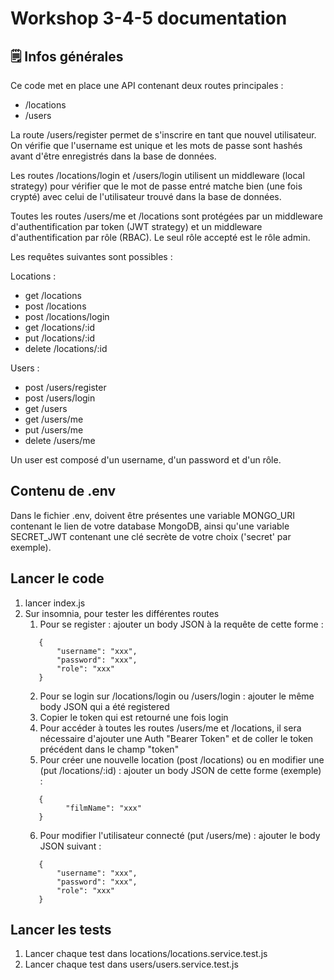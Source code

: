 # Workshop 3-4-5 documentation

## 🗒 Infos générales

Ce code met en place une API contenant deux routes principales : 
- /locations
- /users

La route /users/register permet de s'inscrire en tant que nouvel utilisateur. On vérifie que l'username est unique et les mots de passe sont hashés avant d'être enregistrés dans la base de données.

Les routes /locations/login et /users/login utilisent un middleware (local strategy) pour vérifier que le mot de passe entré matche bien (une fois crypté) avec celui de l'utilisateur trouvé dans la base de données.

Toutes les routes /users/me et /locations sont protégées par un middleware d'authentification par token (JWT strategy) et un middleware d'authentification par rôle (RBAC). Le seul rôle accepté est le rôle admin.

Les requêtes suivantes sont possibles : 

Locations :
- get /locations
- post /locations
- post /locations/login
- get /locations/:id
- put /locations/:id
- delete /locations/:id

Users : 
- post /users/register
- post /users/login
- get /users
- get /users/me
- put /users/me
- delete /users/me

Un user est composé d'un username, d'un password et d'un rôle.

## Contenu de .env

Dans le fichier .env, doivent être présentes une variable MONGO_URI contenant le lien de votre database MongoDB, ainsi qu'une variable SECRET_JWT contenant une clé secrète de votre choix ('secret' par exemple).

## Lancer le code

1. lancer index.js
2. Sur insomnia, pour tester les différentes routes
   1. Pour se register : ajouter un body JSON à la requête de cette forme :  
   ```    
      {  
          "username": "xxx",   
          "password": "xxx",  
          "role": "xxx"  
      }
   ```
   2. Pour se login sur /locations/login ou /users/login : ajouter le même body JSON qui a été registered
   3. Copier le token qui est retourné une fois login
   4. Pour accéder à toutes les routes /users/me et /locations, il sera nécessaire d'ajouter une Auth "Bearer Token" et de coller le token précédent dans le champ "token"
   5. Pour créer une nouvelle location (post /locations) ou en modifier une (put /locations/:id) : ajouter un body JSON de cette forme (exemple) :
   ```    
      {
            "filmName": "xxx"
      }
   ```
   6. Pour modifier l'utilisateur connecté (put /users/me) : ajouter le body JSON suivant :
   ```    
      {  
          "username": "xxx",   
          "password": "xxx",  
          "role": "xxx"  
      }
   ```
  
## Lancer les tests

1. Lancer chaque test dans locations/locations.service.test.js
2. Lancer chaque test dans users/users.service.test.js